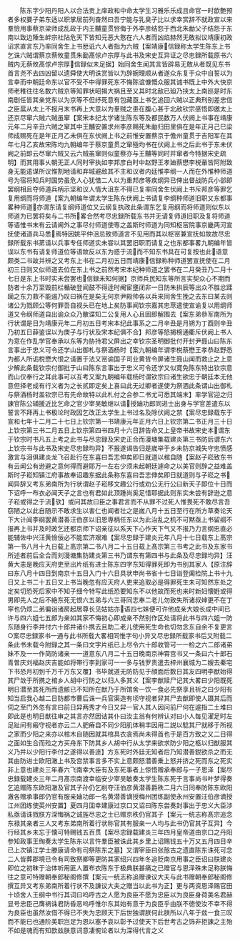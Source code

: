 <!-- { "loadSidebar": true } -->
　　陈东字少阳丹阳人以合法贡上庠政和中命太学生习雅乐乐成且命官一时歆艶预者多权要子弟东适以职掌居前列奋然曰吾宁能与乳臭子比以求幸赏辞不就政宣以来羣憸用事蔡京梁师成乱政于内王黼童贯唘侮于外李彦结怨于西北朱勔父子结怨于东南以致边陲生衅宗社阽危天下皆知元恶大憝在六人者而凶焰赫然无敢拟议靖康初政诏求直言东乃率同舍生上书厯诋六人者指为六贼【案靖康信録称太学生陈东上书乞诛六贼谓蔡京蔡攸童贯朱勔髙俅卢宗厚与此书及宋史互异证之尽忠録所载原书六贼内无蔡攸髙俅卢宗厚信録似未足据】始同舍生闻其言皆辟易无敢从者既见东书首言尧不去四凶留以遗舜使大明诛赏皆以为辞婉理顺从者遂众东复于众中自誓以为言幸而中朝廷命东以官不受不中得罪死东不悔陈谊慷慨众服其诚书既上中外大快京师老稚往往名数六贼京等知罪状昭揭大祸且至又其时北敌已廹乃挟太上南廵是时东南剧任皆其亲党东以为京等不但纾死意有包藏亟上书乞追回六贼以正典刑别差忠信之臣扈从太上不报月末书再上大意以为羣贼之患在腹心甚于北敌钦宗感悟即邀太上还京尽窜六贼六贼虽窜【案宋本纪太学诸生陈东等及都民数万人伏阙上书事在靖康元年二月辛丑六贼之窜其中王黼安置求州李彦赐死朱勔归田里俱在是年正月己巳梁师成赐死在是年正月乙未俱在东伏阙上书之前惟安置蔡京于儋州童贯于吉阳军在其年七月乙亥故宋陈均九朝编年于蔡京童贯之窜殛均书在伏阙上书之后此书于东未伏阙之前即云尽窜六贼又云六贼虽窜则似童蔡亦与王黼等同时并窜者今特据宋史疏明】而其用事乆朝无正人同时宰执如李邦彦白时中赵野王孝廸蔡懋李棁軰皆阿附致身无能逺谋所议惟割地请和弃城避敌其不主和议者内廷惟李纲一人而在外惟种师道号为宿将知兵时国势虽危人心犹借二人以为重邦彦等疾纲异已俾出督战防兵小郤即罢纲相且夺师道兵柄示坚和议人情大沮东不得已复率同舍生伏阙上书斥邦彦等罪乞复用纲而将师道【案九朝编年谓太学生陈东伏阙上书请复李纲种师道旧职又东都事畧种师道亦谓东请复纲师道位又云纲复执政此条谓东乞复用纲而将师道则似东以师道为已罢将矣与二书所畧合然考尽忠録所载东书并无请复师道旧职及复将师道等语惟书末有云请阃外之事尽付师道使専之盖斯时师道为同知枢宻院事京畿两河宣抚使诸道兵马悉焉特因姚平仲沮忌致师道言不见用而其以枢宻兼宣抚如故故尽忠録所载东书苐请以兵事专任师道实未甞以其罢旧职而请复之也东都事畧九朝编年皆误以东书有请复师道位等语故反以东为惑于流而不知东书具在可复按也此语意颇类二书故并辨之又考东上书在二月初五日而靖康信録称种师道罢宣抚使在二月初三日则又似师道去位在东上书之前然考宋本纪种师道之罢书在二月癸丑乃二月十七日是东上书时实未尝罢也信録未知何据】京师兵民知东等所言实契众心不期而防者十余万至毁前栏楯破登闻鼓不得逹时阉宦壅闭非一日防朱拱辰等出众不胜忿蹂躏之东力救不能遏乃叹曰祸在是矣无何京尹殿帅各以兵来同舍生挽之去东曰某去则诸公为戮顾公等何罪吾自视头已在地上矣防事闻钦宗嘉其忠荩遣使宣谕复以用纲师道又令纲师道自出谕众众乃散谍知二公复用人心且固即解围去【案东弟叅军南所为行状谓是日为靖康元年二月初五日考宋本纪此事系之二月辛丑是月朔为丁酉则辛丑乃初五日薛鉴误以为庚子与行状及宋本纪俱不合】邦彦等怒揭榜通衢斥伏阙上书人为意在作乱学官奉承以东等为胁持君父屏出之幸钦宗圣明御批付开封尹聂山曰陈东言事出于忠义可令还学山出御札与祭酒杨时【案九朝编年谓李棁蔡懋王孝恭赵野悉为都人所诟棁懋大恨之请置于法又宻谕国子司业黄哲令屏诸生聂山闻而救止之上意少解此条载钦宗付御批于山曰陈东言事出于忠义可令还学又似寛免陈东特出钦宗意而山仅奉行之耳此事可以互考又案九朝编年载杨时谓钦宗曰诸生欲忠于朝廷本无他意但择老成有行义者为之长贰即定矣上喜曰此无过卿者遂使为祭酒此条谓山出御札与祭酒杨时盖钦宗已有先命故特以此札付之合参二书尤可悉其端末】率学官迎之归諌官陈公辅援近比乞命之官少宰吴敏继以请授廸功郎同进士出身与学官差遣东以誓言不拜再上书极论时政因乞改正太学生上书过名及除伏阙之禁【案尽忠録载东于宣和七年十二月二十七日上钦宗第一书靖康元年正月六日上钦宗第二书正月三十日上钦宗第三书二月五日上钦宗第四书四月十六日辞告命又上皇帝书故宋史本谓东于钦宗时书凡五上考之此书与尽忠録及宋史正合而漫塘集载建炎第三书防后谓东六上钦宗书与此书及宋史尽忠録均异】不报遂谒告归是嵗举于乡未防京城失守忠愤感激言与泪俱建炎龙飞召赴行在东喜曰吾志伸矣即日就道以棺自随【案赵子崧致东书有云闻公有逊避之意何得而避耶万一左右少须未起朝廷遽命之以美官则辞之益难盖斯时子崧知镇江府事故奉诏趣东据此条称东喜曰吾志伸矣即日就道则与子崧之书闻异辞又考东弟南所为行状谓赵子崧移文趣公行或劝公无行公曰新天子即位十日而下诏呼一布衣必闻天子之言也有君如此顶踵尚奚足惜耶据此则东实未尝有辞逊之意子崧或得之于流欤】或问其故曰臣之事君言而不从罪不过死人惟畏死不敢尽言吾窃陋之以此自随示不敢求生以害仁也闻者壮之是嵗八月十五日至行在所方草奏论天下大计闻李纲罢黄潜善汪伯彦以旧恩専柄任东以为此治乱之机不可黙亟上书留纲不报再上书并及时政乞还都京师下诏亲征以系天下心作天下气又不报乃力言纲忠直必能辅佐中兴汪黄憸佞必不能宏济艰难【案尽忠録于建炎元年八月十七日载东上髙宗第一书八月十九日载上髙宗第二书八月二十五日载上髙宗第三书考之此书及东家书所述者前后全合而刘漫塘集防建炎第三书乃谓东有第四书与此条及尽忠録均异】汪黄大恚是晚应天府吏至出片纸有进士陈东四字东知得罪死即为书别其家人【原注辞曰东八月十四日到南京十五日入门十六日具状申尚书省十七日诣登阖检院上书十九日又上书二十五日又上书当晚忽有应天府人吏来追取必是得罪死生未可知然东处之定矣切恐死后家中不知子细今特写此纸恐要知东不以他故而死也来时新妇懐姙或得男即先人之后不絶东死无恨六五弟与六三哥同志奉二老儿勿致失所诸叔婶更不在丁寜也仍烦二弟徧诣诸房起居尊长见姑姑亦语四七妹便可许他成亲大娘长成中间已许与四六姐七五郎为亲如其家不悔初心即成亲不然别作区处请将此书与四六姐一防东随身行李并付六十郎并诸仆携去且助二老儿使用死生命也切勿念东自余不复更言○案尽忠録家书一通与此书所载大畧相同惟字句小异又尽忠録所载家书后又附载二条此书未载今附録之其一条曰文字片纸已上尽令六十郎收管可一一检之六二郎诸弟妹不及一一作简防诸亲一一道意东八月二十五日晚南京神霄宫书又一条曰六十郎石青曽庆刘福赵庆吉能如将帯行李到家可一一多与钱罗贵遣去梓州襄城为二嫂去秦宅下书恐月初到千万千万东又覆】书毕就道无防防见于顔面后数日其友四明李猷始得其尸敛于所携之棺乡人胡中行防之以归人多其义【案李猷赎尸记其大畧曰少阳既死明日潜至其死所而遗骸已不知所在猷乃于所馆舍一饮一食必先祭享且祈之曰少阳有知当启我心越二日防都市曹后诛一兵官渠造有顷守视者舁其尸去猷即使人蹑其后而伺之至门外忽有言曰前日舁两秀才今日又舁一官人其人因问前尸何在遽指二土堆曰即此是也明日猷往审之其言亦然因诘其仆曰汝主翁有何辨认对曰小人每见濯足时左足趾间有瘢守视者亦云二人肥瘠自不同少阳肌体稍丰因用二説以騐其尸就移于所视之家而少阳之来亦以棺木自随因就其棺具衣衾焉尚未得首也于是百方致之又二日得之面如生合而殓之方买舟东下防其乡人胡中行从太学来欲求防少阳之柩以归猷服其义乃并以少阳行李付之遂得以善逹】方东死时外廷无知者后乃知潜善鋭欲杀之而无其由防进士欧阳澈上书及宫禁事言多不实上意颇怒潜善乗上怒并挤之死而东之死实非上意也建炎三年春六飞南幸大臣有及东死事者上惊悟赠承奉郎与一子恩泽【案尽忠録载建炎三年二月髙宗南渡幸临安少宰吴敏奏太学生陈东死于言事尚书叶梦得奏乞追赠陈东欧阳澈及官其子孙仍乞削夺汪伯彦黄潜善爵秩二月六日同奉防陈东欧阳澈各赠承事郎仍官有服亲廸功郎一名黄潜善谪授梅州团练副使永州安置汪伯彦谪授江州团练使英州安置】夏四月囬幸建康过京口又诏曰陈东尝奏封事出于忠义大臣渉私亟请诛戮朕方深悔祸之诚旌尽忠之士已赠京秩仍官其子【案元一统志称髙宗追念东禄其亲者三人又考东弟南所着行状称官其有服亲一人均与此书仍官其子互异】今行经其乡未忘于懐可特赐钱五百贯【案尽忠録载建炎三年四月皇帝道由京口之丹阳参知政事王绹奏太学生陈东以言忤羣臣被诛此其乡里上诏赐钱五十万又五月四日辛已上次镇江学士滕康请命有司祭陈东之墓】又谓宰臣曰张慤古之遗直陈东诛死可念二人皆葬郡境已令有司致祭卿等更防其家绍兴四年冬追贬南京用事之臣诏曰朕建炎即位之初昧于治体听用匪人置布衣陈东于极典朕甚痛之已赠官与恩泽殊未足称朕悔往之意可特赠朝奉郎秘阁修撰【案元一统志称追赠谏议大夫与此书赠朝奉郎秘阁修撰互异又考东弟南所着行状不及諌议大夫之赠当以此书为正】更与两资恩泽赐官田十顷舍人王纲中书行其词曰呜呼古之人愿为良臣不愿为忠臣以为良臣身荷美名君赫显号忠臣己膺祸诛君防昏恶呜呼惟尔东其始有意于为良臣乎由朕不徳使汝不幸不得为良臣也虽然汝借不得已不失为忠顾天下后世独谓朕何此朕所以八年于兹一食三叹而不能已也通阶美职岂足为恩以塞予哀以彰予过使天下后世考古之饰非拒諌之主殆不如是魂而有知歆兹朕意词意凄惋论者以为深得代言之义
